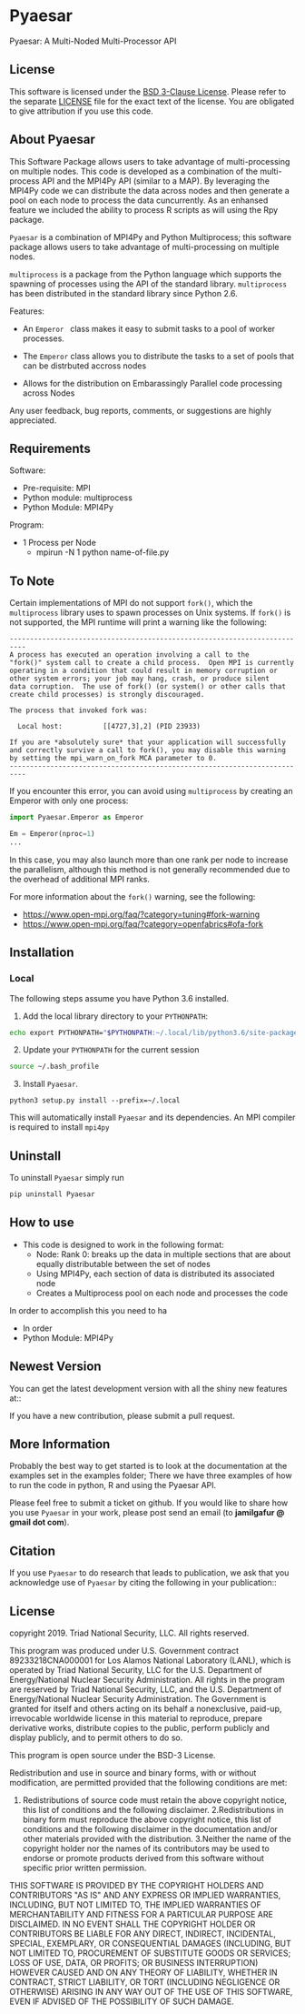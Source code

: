 Pyaesar
============
Pyaesar: A Multi-Noded Multi-Processor API

License
-------
This software is licensed under the [BSD 3-Clause License](http://opensource.org/licenses/BSD-3-Clause). Please refer to the separate [LICENSE](LICENSE.md) file for the exact text of the license. You are obligated to give attribution if you use this code.

About Pyaesar
------------------
This Software Package allows users to take advantage of multi-processing on multiple nodes. This code is developed as a combination of the multi-process API and the MPI4Py API (similar to a MAP). By leveraging the MPI4Py code we can distribute the data across nodes and then generate a pool on each node to process the data cuncurrently. As an enhansed feature we included the ability to process R scripts as will using the Rpy package. 

``Pyaesar`` is a combination of MPI4Py and Python Multiprocess; this software package 
allows users to take advantage of multi-processing on multiple nodes. 

``multiprocess`` is a package from the Python language which supports the spawning of processes
using the API of the standard library. ``multiprocess`` has been distributed in the standard
library since Python 2.6.

Features:

* An ``Emperor `` class makes it easy to submit tasks to a pool of worker
  processes.

* The ``Emperor`` class allows you to distribute the tasks to a set of pools that can be distrbuted accross nodes

* Allows for the distribution on Embarassingly Parallel code processing across Nodes

Any user feedback, bug reports, comments, or suggestions are highly appreciated.

Requirements
-------------
Software:

* Pre-requisite: MPI
* Python module: multiprocess
* Python Module: MPI4Py

Program:
* 1 Process per Node
  * mpirun -N 1 python name-of-file.py 


To Note
--------
Certain implementations of MPI do not support `fork()`, which the `multiprocess` library uses to spawn processes on Unix systems. 
If `fork()` is not supported, the MPI runtime will  print a warning like the following:
```
--------------------------------------------------------------------------
A process has executed an operation involving a call to the
"fork()" system call to create a child process.  Open MPI is currently
operating in a condition that could result in memory corruption or
other system errors; your job may hang, crash, or produce silent
data corruption.  The use of fork() (or system() or other calls that
create child processes) is strongly discouraged.

The process that invoked fork was:

  Local host:          [[4727,3],2] (PID 23933)

If you are *absolutely sure* that your application will successfully
and correctly survive a call to fork(), you may disable this warning
by setting the mpi_warn_on_fork MCA parameter to 0.
--------------------------------------------------------------------------
```
If you encounter this error, you can avoid using `multiprocess` by creating an Emperor with only one process:
```py
import Pyaesar.Emperor as Emperor

Em = Emperor(nproc=1)
...
```
In this case, you may also launch more than one rank per node to increase the parallelism, 
although this method is not generally recommended due to the overhead of additional MPI ranks.


For more information about the `fork()` warning, see the following:

- https://www.open-mpi.org/faq/?category=tuning#fork-warning
- https://www.open-mpi.org/faq/?category=openfabrics#ofa-fork


Installation
-------------

### Local
The following steps assume you have Python 3.6 installed.

1. Add the local library directory to your `PYTHONPATH`:
```sh
echo export PYTHONPATH="$PYTHONPATH:~/.local/lib/python3.6/site-packages/" >> ~/.bash_profile
```
2. Update your `PYTHONPATH` for the current session
```sh
source ~/.bash_profile
```
3. Install `Pyaesar`.
```
python3 setup.py install --prefix=~/.local
```
This will automatically install `Pyaesar` and its dependencies. An MPI compiler is required to install `mpi4py`

Uninstall
---------
To uninstall `Pyaesar` simply run
```sh
pip uninstall Pyaesar 
```

How to use
-------------
* This code is designed to work in the following format:
  * Node: Rank 0: breaks up the data in multiple sections that are about equally distributable between the set of nodes
  * Using MPI4Py, each section of data is distributed its associated node
  * Creates a Multiprocess pool on each node and processes the code

In order to accomplish this you need to ha
* In order 
* Python Module: MPI4Py

Newest Version
-------------------
You can get the latest development version with all the shiny new features at::
    <github link here>

If you have a new contribution, please submit a pull request.


More Information
----------------
Probably the best way to get started is to look at the documentation at the examples set in the examples folder;
There we have three examples of how to run the code in python, R and using the Pyaesar API.

Please feel free to submit a ticket on github.  If you would like to share how you use
``Pyaesar`` in your work, please post send an email
(to **jamilgafur @ gmail dot com**).


Citation
--------
If you use ``Pyaesar`` to do research that leads to publication, we ask that you
acknowledge use of ``Pyaesar`` by citing the following in your publication::


License
-------
copyright 2019. Triad National Security, LLC. 
All rights reserved.
 
This program was produced under U.S. Government contract 89233218CNA000001 for Los Alamos National Laboratory (LANL), which is operated by Triad National Security, LLC for the U.S. Department of Energy/National Nuclear Security Administration. All rights in the program are reserved by Triad National Security, LLC, and the U.S. Department of Energy/National Nuclear Security Administration. The Government is granted for itself and others acting on its behalf a nonexclusive, paid-up, irrevocable worldwide license in this material to reproduce, prepare derivative works, distribute copies to the public, perform publicly and display publicly, and to permit others to do so.
 


 
This program is open source under the BSD-3 License.
 
Redistribution and use in source and binary forms, with or without modification, are permitted provided that the following conditions are met:
 
1. Redistributions of source code must retain the above copyright notice, this list of conditions and the following disclaimer.
2.Redistributions in binary form must reproduce the above copyright notice, this list of conditions and the following disclaimer in the documentation and/or other materials provided with the distribution.
3.Neither the name of the copyright holder nor the names of its contributors may be used to endorse or promote products derived from this software without specific prior written permission.
 
THIS SOFTWARE IS PROVIDED BY THE COPYRIGHT HOLDERS AND CONTRIBUTORS "AS IS" AND ANY EXPRESS OR IMPLIED WARRANTIES, INCLUDING, BUT NOT LIMITED TO, THE IMPLIED WARRANTIES OF MERCHANTABILITY AND FITNESS FOR A PARTICULAR PURPOSE ARE DISCLAIMED. IN NO EVENT SHALL THE COPYRIGHT HOLDER OR CONTRIBUTORS BE LIABLE FOR ANY DIRECT, INDIRECT, INCIDENTAL, SPECIAL, EXEMPLARY, OR CONSEQUENTIAL DAMAGES (INCLUDING, BUT NOT LIMITED TO, PROCUREMENT OF SUBSTITUTE GOODS OR SERVICES; LOSS OF USE, DATA, OR PROFITS; OR BUSINESS INTERRUPTION) HOWEVER CAUSED AND ON ANY THEORY OF LIABILITY, WHETHER IN CONTRACT, STRICT LIABILITY, OR TORT (INCLUDING NEGLIGENCE OR OTHERWISE) ARISING IN ANY WAY OUT OF THE USE OF THIS SOFTWARE, EVEN IF ADVISED OF THE POSSIBILITY OF SUCH DAMAGE.

